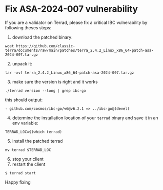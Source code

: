 # Fix ASA-2024-007 vulnerability

If you are a validator on Terrad, please fix a critical IBC vulnerability by following theses steps:

1. download the patched binary:
```
wget https://github.com/classic-terra/documents/raw/main/patches/terra_2.4.2_Linux_x86_64-patch-asa-2024-007.tar.gz
```
2. unpack it:
```
tar -xvf terra_2.4.2_Linux_x86_64-patch-asa-2024-007.tar.gz
```
3. make sure the version is right and it works
```
./terrad version --long | grep ibc-go
```
this should output:
```
- github.com/cosmos/ibc-go/v6@v6.2.1 => ../ibc-go@(devel)
```
4. determine the installation location of your `terrad` binary and save it in an env variable:
```
TERRAD_LOC=$(which terrad)
```
5. install the patched terrad
```
mv terrad $TERRAD_LOC
```
6. stop your client
7. restart the client
```
$ terrad start
```

Happy fixing
